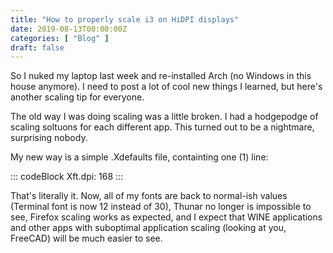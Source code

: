 ```yaml
---
title: "How to properly scale i3 on HiDPI displays"
date: 2019-08-13T00:00:00Z
categories: [ "Blog" ]
draft: false
---
```


So I nuked my laptop last week and re-installed Arch (no Windows in this
house anymore). I need to post a lot of cool new things I learned, but
here\'s another scaling tip for everyone.

The old way I was doing scaling was a little broken. I had a hodgepodge
of scaling soltuons for each different app. This turned out to be a
nightmare, surprising nobody.

My new way is a simple .Xdefaults file, containting one (1) line:

::: codeBlock
    Xft.dpi: 168
:::

That\'s literally it. Now, all of my fonts are back to normal-ish values
(Terminal font is now 12 instead of 30), Thunar no longer is impossible
to see, Firefox scaling works as expected, and I expect that WINE
applications and other apps with suboptimal application scaling (looking
at you, FreeCAD) will be much easier to see.
